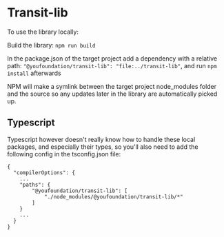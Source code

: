 # Transit-lib

To use the library locally:

Build the library:
`npm run build`

In the package.json of the target project add a dependency with a relative path:
`"@youfoundation/transit-lib": "file:../transit-lib"`, and run `npm install` afterwards

NPM will make a symlink between the target project node_modules folder and the source so any updates later in the library are automatically picked up.

## Typescript

Typescript however doesn't really know how to handle these local packages, and especially their types, so you'll also need to add the following config in the tsconfig.json file:

```
{
  "compilerOptions": {
    ...
    "paths": {
        "@youfoundation/transit-lib": [
            "./node_modules/@youfoundation/transit-lib/*"
        ]
    }
    ...
  }
}
```
